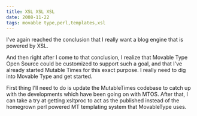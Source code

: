 ```yaml
---
title: XSL XSL XSL 
date: 2008-11-22
tags: movable type,perl,templates,xsl
---
```

I've again reached the conclusion that I really want a blog engine that is powered by XSL.

And then right after I come to that conclusion, I realize that Movable Type Open Source could be customized to support such a goal, and that I've already started Mutable Times for this exact purpose. I really need to dig into Movable Type and get started.

First thing I'll need to do is update the MutableTimes codebase to catch up with the developments which have been going on with MTOS. After that, I can take a try at getting xsltproc to act as the published instead of the homegrown perl powered MT templating system that MovableType uses.

